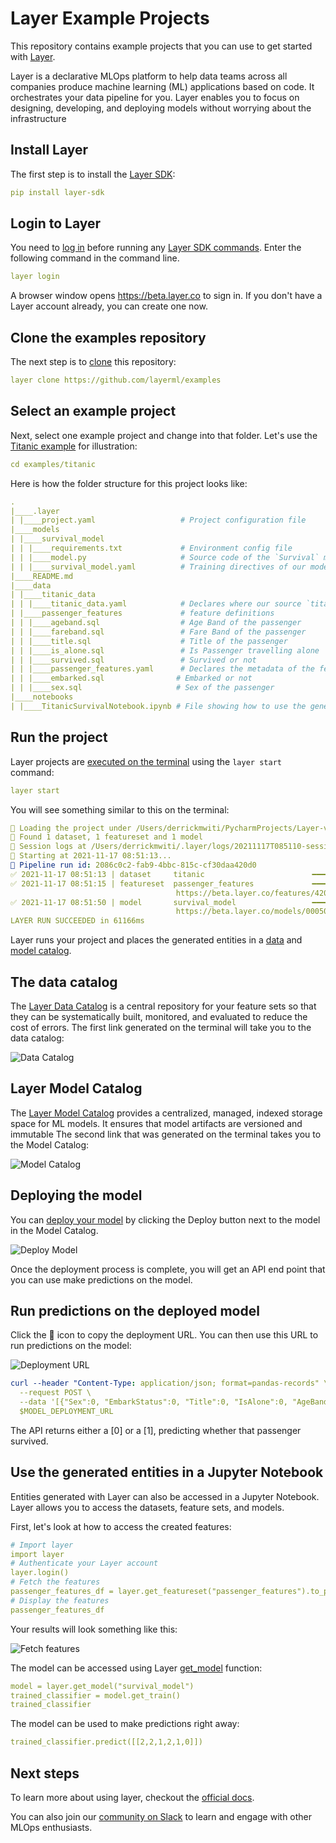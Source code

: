 # Layer Example Projects

This repository contains example projects that you can use to get started with [Layer](https://layer.co).

Layer is a declarative MLOps platform to help data teams across all companies produce machine learning (ML) applications based on code. It orchestrates your data pipeline for you. Layer enables you to focus on designing, developing, and deploying models without worrying about the infrastructure

## Install Layer
The first step is to install the [Layer SDK](https://docs.beta.layer.co/docs/installation):
```yaml
pip install layer-sdk
```
## Login to Layer
You need to [log in](https://docs.beta.layer.co/docs/manual/gettingstarted/log-in) before running any [Layer SDK commands](https://docs.beta.layer.co/docs/cli-commands). Enter the following command in the command line.
```yaml
layer login

```
A browser window opens https://beta.layer.co to sign in. If you don't have a Layer account already, you can create one now.
## Clone the examples repository
The next step is to [clone](https://docs.beta.layer.co/docs/cli-commands#clone) this repository:
```yaml
layer clone https://github.com/layerml/examples
```
## Select an example project
Next, select one example project and change into that folder. Let's use the [Titanic example](https://docs.beta.layer.co/docs/quickstart) for illustration: 
```yaml
cd examples/titanic
```
Here is how the folder structure for this project looks like:
```yaml
.
|____.layer
| |____project.yaml                   # Project configuration file
|____models
| |____survival_model
| | |____requirements.txt             # Environment config file
| | |____model.py                     # Source code of the `Survival` model
| | |____survival_model.yaml          # Training directives of our model
|____README.md
|____data
| |____titanic_data
| | |____titanic_data.yaml            # Declares where our source `titanic` dataset is
| |____passenger_features             # feature definitions
| | |____ageband.sql                  # Age Band of the passenger
| | |____fareband.sql                 # Fare Band of the passenger
| | |____title.sql                    # Title of the passenger
| | |____is_alone.sql                 # Is Passenger travelling alone
| | |____survived.sql                 # Survived or not
| | |____passenger_features.yaml      # Declares the metadata of the features above
| | |____embarked.sql                # Embarked or not
| | |____sex.sql                     # Sex of the passenger
|____notebooks
| |____TitanicSurvivalNotebook.ipynb # File showing how to use the generated entities in a notebook
```
## Run the project
Layer projects are [executed on the terminal](https://docs.beta.layer.co/docs/cli-commands#start) using the `layer start` command: 
```yaml
layer start
```
You will see something similar to this on the terminal: 
```yaml
📁 Loading the project under /Users/derrickmwiti/PycharmProjects/Layer-videos/examples/titanic
🔎 Found 1 dataset, 1 featureset and 1 model
📔 Session logs at /Users/derrickmwiti/.layer/logs/20211117T085110-session-42576901-fc60-49d7-9299-3909f19d7da7.log
💾 Starting at 2021-11-17 08:51:13...
🔵 Pipeline run id: 2086c0c2-fab9-4bbc-815c-cf30daa420d0
✅ 2021-11-17 08:51:13 | dataset     titanic                        ━━━━━━━━━━━━━━━━━━━━━━ DONE      [347ms]                                       
✅ 2021-11-17 08:51:15 | featureset  passenger_features             ━━━━━━━━━━━━━━━━━━━━━━ DONE      [34152ms]                                     
                                     https://beta.layer.co/features/420bf9a1-d114-4fed-ba4c-d37abf54e532                                           
✅ 2021-11-17 08:51:50 | model       survival_model                 ━━━━━━━━━━━━━━━━━━━━━━ DONE      [24019ms]                                     
                                     https://beta.layer.co/models/00050c3d-d6e1-4db0-9767-c5091309fcd3/trains/5def9683-5ccf-477e-b0b5-56d56d3b3623 
LAYER RUN SUCCEEDED in 61166ms

```
Layer runs your project and places the generated entities in a [data](https://docs.beta.layer.co/docs/data/data-catalog) and [model catalog](https://docs.beta.layer.co/docs/modelcatalog). 

## The data catalog
The [Layer Data Catalog](https://docs.beta.layer.co/docs/data/data-catalog) is a central repository for your feature sets so that they can be systematically built, monitored, and evaluated to reduce the cost of errors. 
The first link generated on the terminal will take you to the data catalog:

![Data Catalog](images/datacatalog.png)

## Layer Model Catalog
The [Layer Model Catalog](https://docs.beta.layer.co/docs/modelcatalog) provides a centralized, managed, indexed storage space for ML models. It ensures that model artifacts are versioned and immutable
The second link that was generated on the terminal takes you to the Model Catalog:

![Model Catalog](images/modelcatalog.png)

## Deploying the model 
You can [deploy your model](https://docs.beta.layer.co/docs/quickstart#deploy-your-model) by clicking the Deploy button next to the model in the Model Catalog. 

![Deploy Model](images/deploy.png)

Once the deployment process is complete, you will get an
API end point that you can use make predictions on the model. 

## Run predictions on the deployed model 
Click the 🔗 icon to copy the deployment URL. You can then use this URL to run predictions on the model: 

![Deployment URL](images/deployment_url.png)

```yaml
curl --header "Content-Type: application/json; format=pandas-records" \
  --request POST \
  --data '[{"Sex":0, "EmbarkStatus":0, "Title":0, "IsAlone":0, "AgeBand":1, "FareBand":2}]' \
  $MODEL_DEPLOYMENT_URL
```

The API returns either a [0] or a [1], predicting whether that passenger survived.

## Use the generated entities in a Jupyter Notebook
Entities generated with Layer can also be accessed in a Jupyter Notebook. Layer allows you to access the datasets, feature sets, and models. 

First, let's look at how to access the created features: 
```yaml
# Import layer
import layer
# Authenticate your Layer account
layer.login()
# Fetch the features
passenger_features_df = layer.get_featureset("passenger_features").to_pandas()
# Display the features
passenger_features_df
```
Your results will look something like this:

![Fetch features](images/fetch_features.png)

The model can be accessed using Layer [get_model](https://docs.beta.layer.co/docs/sdk-library/layer-get-model) function:
```yaml
model = layer.get_model("survival_model")
trained_classifier = model.get_train()
trained_classifier
```
The model can be used to make predictions right away: 
```yaml
trained_classifier.predict([[2,2,1,2,1,0]])

```
## Next steps
To learn more about using layer, checkout the [official docs](https://docs.beta.layer.co/docs/). 

You can also join our [community on Slack](https://join.slack.com/t/layer-community/shared_invite/zt-o3cneq4y-5lGSZH~9NhOmBWQB4WAsJw) to learn and engage with other MLOps enthusiasts. 